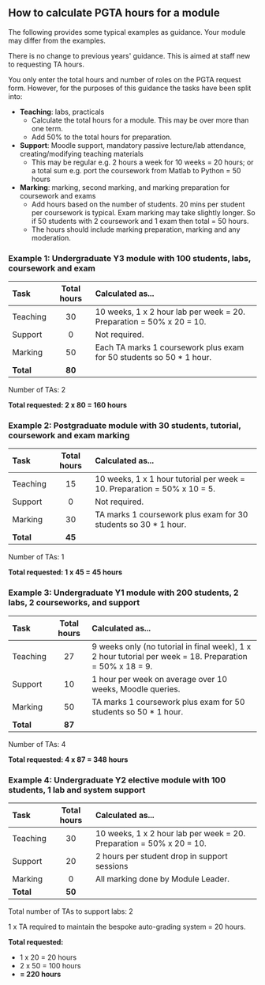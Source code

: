 ## How to calculate PGTA hours for a module

The following provides some typical examples as guidance. Your module may differ from the examples.

There is no change to previous years' guidance. This is aimed at staff new to requesting TA hours.

You only enter the total hours and number of roles on the PGTA request form. However, for the purposes of this guidance
the tasks have been split into:

- **Teaching**: labs, practicals
    - Calculate the total hours for a module. This may be over more than one term.
    - Add 50% to the total hours for preparation.
- **Support**: Moodle support, mandatory passive lecture/lab attendance, creating/modifying teaching materials
    - This may be regular e.g. 2 hours a week for 10 weeks = 20 hours; or a total sum e.g. port the coursework from
      Matlab to Python = 50 hours
- **Marking**: marking, second marking, and marking preparation for coursework and exams
    - Add hours based on the number of students. 20 mins per student per coursework is typical. Exam marking may take slightly longer. So if 50 students
      with 2 coursework and 1 exam then total = 50 hours.
    - The hours should include marking preparation, marking and any moderation.

### Example 1: Undergraduate Y3 module with 100 students, labs, coursework and exam

| Task      | Total hours | Calculated as...                                                     |
|:----------|:-----------:|:---------------------------------------------------------------------|
| Teaching  |     30      | 10 weeks, 1 x 2 hour lab per week = 20. Preparation = 50% x 20 = 10. |
| Support   |      0      | Not required.                                                        |
| Marking   |     50      | Each TA marks 1 coursework plus exam for 50 students so 50 * 1 hour. |
| **Total** |   **80**    | |

Number of TAs: 2

**Total requested:  2 x 80 = 160 hours**

### Example 2: Postgraduate module with 30 students, tutorial, coursework and exam marking

| Task      | Total hours | Calculated as...                                                         |
|:----------|:-----------:|:-------------------------------------------------------------------------|
| Teaching  |     15      | 10 weeks, 1 x 1 hour tutorial per week = 10. Preparation = 50% x 10 = 5. |
| Support   |      0      | Not required.                                                            |
| Marking   |     30      | TA marks 1 coursework plus exam for 30 students so 30 * 1 hour.          |
| **Total** |   **45**    |                                                                          |

Number of TAs: 1

**Total requested:  1 x 45 = 45 hours**

### Example 3: Undergraduate Y1 module with 200 students, 2 labs, 2 courseworks, and support

| Task      | Total hours | Calculated as...                                                                                         |
|:----------|:-----------:|:---------------------------------------------------------------------------------------------------------|
| Teaching  |     27      | 9 weeks only (no tutorial in final week), 1 x 2 hour tutorial per week = 18. Preparation = 50% x 18 = 9. |
| Support   |     10      | 1 hour per week on average over 10 weeks, Moodle queries.                                                |
| Marking   |     50      | TA marks 1 coursework plus exam for 50 students so 50 * 1 hour.                                          |
| **Total** |   **87**    |                                                                                                          |

Number of TAs: 4

**Total requested:  4 x 87 = 348 hours**

### Example 4: Undergraduate Y2 elective module with 100 students, 1 lab and system support

| Task      | Total hours | Calculated as...                                                     |
|:----------|:-----------:|:---------------------------------------------------------------------|
| Teaching  |     30      | 10 weeks, 1 x 2 hour lab per week = 20. Preparation = 50% x 20 = 10. |
| Support   |     20      | 2 hours per student drop in support sessions                         |
| Marking   |      0      | All marking done by Module Leader.                                   |
| **Total** |   **50**    |           

Total number of TAs to support labs: 2

1 x TA required to maintain the bespoke auto-grading system = 20 hours. 

**Total requested:**
  - 1 x 20 = 20 hours
  - 2 x 50 = 100 hours
  - **= 220 hours**
